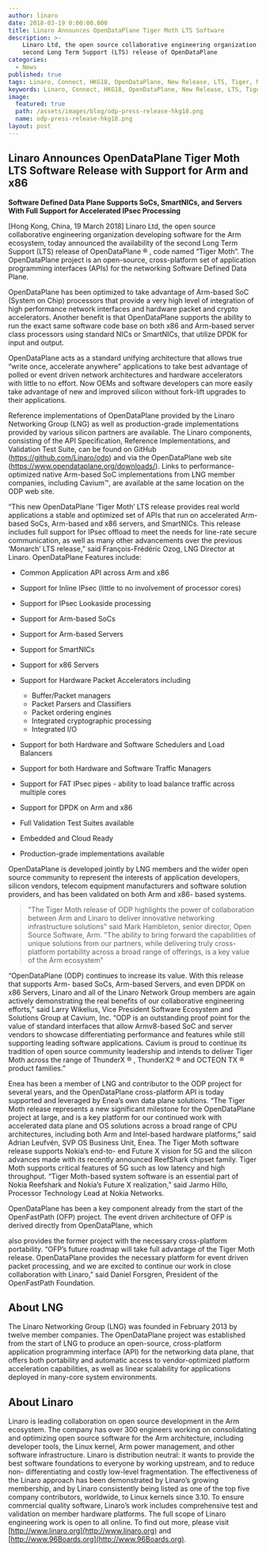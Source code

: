 ```yaml
---
author: linaro
date: 2018-03-19 0:00:00.000
title: Linaro Announces OpenDataPlane Tiger Moth LTS Software 
description: >-
    Linaro Ltd, the open source collaborative engineering organization developing software for the Arm ecosystem, today announced the availability of the
    second Long Term Support (LTS) release of OpenDataPlane
categories:
  - News
published: true
tags: Linaro, Connect, HKG18, OpenDataPlane, New Release, LTS, Tiger, Moth, Software
keywords: Linaro, Connect, HKG18, OpenDataPlane, New Release, LTS, Tiger, Moth, Software
image:
  featured: true
  path: /assets/images/blog/odp-press-release-hkg18.png
  name: odp-press-release-hkg18.png
layout: post
---
```

## Linaro Announces OpenDataPlane Tiger Moth LTS Software Release with Support for Arm and x86
**Software Defined Data Plane Supports SoCs, SmartNICs, and Servers**
**With Full Support for Accelerated IPsec Processing**

[Hong Kong, China, 19 March 2018] Linaro Ltd, the open source collaborative engineering
organization developing software for the Arm ecosystem, today announced the availability of the
second Long Term Support (LTS) release of OpenDataPlane ® , code named “Tiger Moth”. The
OpenDataPlane project is an open-source, cross-platform set of application programming
interfaces (APIs) for the networking Software Defined Data Plane.

OpenDataPlane has been optimized to take advantage of Arm-based SoC (System on Chip)
processors that provide a very high level of integration of high performance network interfaces
and hardware packet and crypto accelerators. Another benefit is that OpenDataPlane supports
the ability to run the exact same software code base on both x86 and Arm-based server class
processors using standard NICs or SmartNICs, that utilize DPDK for input and output.

OpenDataPlane acts as a standard unifying architecture that allows true “write once, accelerate
anywhere” applications to take best advantage of polled or event driven network architectures
and hardware accelerators with little to no effort. Now OEMs and software developers can more
easily take advantage of new and improved silicon without fork-lift upgrades to their
applications.

Reference implementations of OpenDataPlane provided by the Linaro Networking Group (LNG)
as well as production-grade implementations provided by various silicon partners are available.
The Linaro components, consisting of the API Specification, Reference Implementations, and
Validation Test Suite, can be found on GitHub (https://github.com/Linaro/odp) and via the
OpenDataPlane web site (https://www.opendataplane.org/downloads/). Links to performance-
optimized native Arm-based SoC implementations from LNG member companies, including
Cavium™, are available at the same location on the ODP web site.

“This new OpenDataPlane ‘Tiger Moth’ LTS release provides real world applications a stable
and optimized set of APIs that run on accelerated Arm-based SoCs, Arm-based and x86
servers, and SmartNICs. This release includes full support for IPsec offload to meet the needs
for line-rate secure communication, as well as many other advancements over the previous
‘Monarch’ LTS release,” said François-Frédéric Ozog, LNG Director at Linaro.
OpenDataPlane Features include:

- Common Application API across Arm and x86
- Support for Inline IPsec (little to no involvement of processor cores)
- Support for IPsec Lookaside processing
- Support for Arm-based SoCs
- Support for Arm-based Servers
- Support for SmartNICs
- Support for x86 Servers

- Support for Hardware Packet Accelerators including
  - Buffer/Packet managers
  - Packet Parsers and Classifiers
  - Packet ordering engines
  - Integrated cryptographic processing
  - Integrated I/O
- Support for both Hardware and Software Schedulers and Load Balancers
- Support for both Hardware and Software Traffic Managers
- Support for FAT IPsec pipes - ability to load balance traffic across multiple cores
- Support for DPDK on Arm and x86
- Full Validation Test Suites available
- Embedded and Cloud Ready
- Production-grade implementations available

OpenDataPlane is developed jointly by LNG members and the wider open source community to
represent the interests of application developers, silicon vendors, telecom equipment
manufacturers and software solution providers, and has been validated on both Arm and x86-
based systems.

> "The Tiger Moth release of ODP highlights the power of collaboration between Arm and Linaro
> to deliver innovative networking infrastructure solutions"
> said Mark Hambleton, senior director, Open Source Software, Arm. 
> "The ability to bring forward the capabilities of unique solutions
> from our partners, while delivering truly cross-platform portability across a broad range of
> offerings, is a key value of the Arm ecosystem" 

“OpenDataPlane (ODP) continues to increase its value. With this release that supports Arm-
based SoCs, Arm-based Servers, and even DPDK on x86 Servers, Linaro and all of the Linaro
Network Group members are again actively demonstrating the real benefits of our collaborative
engineering efforts,” said Larry Wikelius, Vice President Software Ecosystem and Solutions
Group at Cavium, Inc. “ODP is an outstanding proof point for the value of standard interfaces
that allow Armv8-based SoC and server vendors to showcase differentiating performance and
features while still supporting leading software applications. Cavium is proud to continue its
tradition of open source community leadership and intends to deliver Tiger Moth across the
range of ThunderX ® , ThunderX2 ® and OCTEON TX ® product families.”

Enea has been a member of LNG and contributor to the ODP project for several years, and the
OpenDataPlane cross-platform API is today supported and leveraged by Enea’s own data plane
solutions. “The Tiger Moth release represents a new significant milestone for the
OpenDataPlane project at large, and is a key platform for our continued work with accelerated
data plane and OS solutions across a broad range of CPU architectures, including both Arm
and Intel-based hardware platforms,” said Adrian Leufvén, SVP OS Business Unit, Enea.
The Tiger Moth software release supports Nokia’s end-to- end Future X vision for 5G and the
silicon advances made with its recently announced ReefShark chipset family. Tiger Moth
supports critical features of 5G such as low latency and high throughput. “Tiger Moth-based
system software is an essential part of Nokia Reefshark and Nokia’s Future X realization,” said
Jarmo Hillo, Processor Technology Lead at Nokia Networks.

OpenDataPlane has been a key component already from the start of the OpenFastPath (OFP)
project. The event driven architecture of OFP is derived directly from OpenDataPlane, which

also provides the former project with the necessary cross-platform portability. “OFP’s future
roadmap will take full advantage of the Tiger Moth release. OpenDataPlane provides the
necessary platform for event driven packet processing, and we are excited to continue our work
in close collaboration with Linaro,” said Daniel Forsgren, President of the OpenFastPath
Foundation.

## About LNG
The Linaro Networking Group (LNG) was founded in February 2013 by twelve member
companies. The OpenDataPlane project was established from the start of LNG to produce an
open-source, cross-platform application programming interface (API) for the networking data
plane, that offers both portability and automatic access to vendor-optimized platform
acceleration capabilities, as well as linear scalability for applications deployed in many-core
system environments.

## About Linaro
Linaro is leading collaboration on open source development in the Arm ecosystem. The
company has over 300 engineers working on consolidating and optimizing open source
software for the Arm architecture, including developer tools, the Linux kernel, Arm power
management, and other software infrastructure. Linaro is distribution neutral: it wants to provide
the best software foundations to everyone by working upstream, and to reduce non-
differentiating and costly low-level fragmentation. The effectiveness of the Linaro approach has
been demonstrated by Linaro’s growing membership, and by Linaro consistently being listed as
one of the top five company contributors, worldwide, to Linux kernels since 3.10.
To ensure commercial quality software, Linaro’s work includes comprehensive test and
validation on member hardware platforms. The full scope of Linaro engineering work is open to
all online. To find out more, please visit [http://www.linaro.org](http://www.linaro.org) and [http://www.96Boards.org](http://www.96Boards.org).